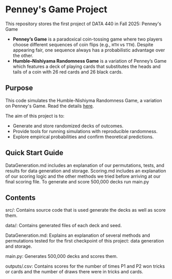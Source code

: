 # Penney's Game Project

This repository stores the first project of DATA 440 in Fall 2025: Penney's Game
- **Penney’s Game** is a paradoxical coin-tossing game where two players choose different sequences of coin flips (e.g., `HTH` vs `TTH`). Despite appearing fair, one sequence always has a probabilistic advantage over the other.
- **Humble–Nishiyama Randomness Game** is a variation of Penney’s Game which features a deck of playing cards that substitutes the heads and tails of a coin with 26 red cards and 26 black cards.

## Purpose
This code simulates the Humble-Nishiyma Randomness Game, a variation on Penney's Game. Read the details [here](https://mathwo.github.io/assets/files/penney_game/humble-nishiyama_randomness_game-a_new_variation_on_penneys_coin_game.pdf).



The aim of this project is to:
- Generate and store randomized decks of outcomes.
- Provide tools for running simulations with reproducible randomness.
- Explore empirical probabilities and confirm theoretical predictions.

## Quick Start Guide
DataGeneration.md includes an explanation of our permutations, tests, and results for data generation and storage.
Scoring.md includes an explanation of our scoring logic and the other methods we tried before arriving at our final scoring file.
To generate and score 500,000 decks run main.py

## Contents
src/: Contains source code that is used generate the decks as well as score them.

data/: Contains generated files of each deck and seed.

DataGeneration.md: Explains an explanation of several methods and permutations tested for the first checkpoint of this project: data generation and storage.

main.py: Generates 500,000 decks and scores them.

outputs/.csv: Contains scores for the number of times P1 and P2 won tricks or cards and the number of draws there were in tricks and cards.
